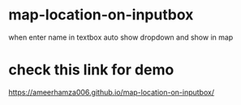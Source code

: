 # map-location-on-inputbox
when enter name in textbox auto show dropdown and show in map

# check this link for demo
https://ameerhamza006.github.io/map-location-on-inputbox/
